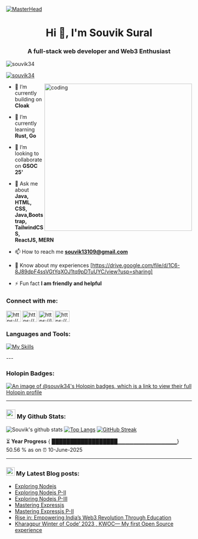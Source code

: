 [![MasterHead](https://img.freepik.com/free-photo/web-design-concept-with-drawings_1134-77.jpg?w=900&t=st=1665258065~exp=1665258665~hmac=ff87bc734040bac5c23446903297c82af16fb14d0c12c3b8df84b0badba1a729)](https://souviksural.io)

<h1 align="center">Hi 👋, I'm Souvik Sural</h1>
<h3 align="center">A full-stack web developer and Web3 Enthusiast</h3>

<p align="left"> <img src="https://komarev.com/ghpvc/?username=souvik34&label=Profile%20views&color=0e75b6&style=flat" alt="souvik34" /> </p>

<p align="left"> <a href="https://github.com/ryo-ma/github-profile-trophy"><img src="https://github-profile-trophy.vercel.app/?username=souvik34" alt="souvik34" /></a> </p>
<img align= "right" alt= "coding" width= "400" src= "https://user-images.githubusercontent.com/75851313/151668395-5591532b-28da-46a6-9476-7c9694bcb60e.gif">

- 🔭 I’m currently building on **Cloak**

- 🌱 I’m currently learning **Rust, Go**

- 👯 I’m looking to collaborate on **GSOC 25'**

- 💬 Ask me about **Java, HTML, CSS, Java,Bootstrap, TailwindCSS, ReactJS, MERN**

- 📫 How to reach me **souvik13109@gmail.com**

- 📄 Know about my experiences [https://drive.google.com/file/d/1C6-8J89dpF4ssVGtYqXOJ1tq9pDTuUYC/view?usp=sharing]

- ⚡ Fun fact **I am friendly and helpful**

<h3 align="left">Connect with me:</h3>
<p align="left">
<a href="https://linkedin.com/in/https://www.linkedin.com/in/souvik-sural-1abba3227/" target="blank"><img align="center" src="https://raw.githubusercontent.com/rahuldkjain/github-profile-readme-generator/master/src/images/icons/Social/linked-in-alt.svg" alt="https://www.linkedin.com/in/souvik-sural-1abba3227/" height="30" width="40" /></a>
<a href="https://www.hackerrank.com/https://www.hackerrank.com/profile/souvik13109" target="blank"><img align="center" src="https://raw.githubusercontent.com/rahuldkjain/github-profile-readme-generator/master/src/images/icons/Social/hackerrank.svg" alt="https://www.hackerrank.com/profile/souvik13109" height="30" width="40" /></a>
<a href="https://www.leetcode.com/https://leetcode.com/souvik13109/" target="blank"><img align="center" src="https://raw.githubusercontent.com/rahuldkjain/github-profile-readme-generator/master/src/images/icons/Social/leet-code.svg" alt="https://leetcode.com/souvik13109/" height="30" width="40" /></a>
<a href="https://auth.geeksforgeeks.org/user/https://auth.geeksforgeeks.org/user/souvik13109" target="blank"><img align="center" src="https://raw.githubusercontent.com/rahuldkjain/github-profile-readme-generator/master/src/images/icons/Social/geeks-for-geeks.svg" alt="https://auth.geeksforgeeks.org/user/souvik13109" height="30" width="40" /></a>
</p>

<h3 align="left">Languages and Tools:</h3>
<p align="center">

[![My Skills](https://skillicons.dev/icons?i=js,html,css,react,mongodb,express,nodejs,figma,c,cs,cpp,docker,dotnet,java,kubernetes,firebase,git,gitlab,linux,materialui,matlab,mysql,nextjs,notion,npm,appwrite,arduino,autocad,bash,bootstrap,postman,prisma,py,redux,replit,sass,netlify,solidity,svelte,tailwind,threejs,ts,vercel,vite,vscode,visualstudio,rust)](https://skillicons.dev)
     
</p>
---


<h3 align="left">Holopin Badges:</h3>

[![An image of @souvik34's Holopin badges, which is a link to view their full Holopin profile](https://holopin.me/souvik34)](https://holopin.io/@souvik34)

---
### <img src='https://media1.giphy.com/media/du3J3cXyzhj75IOgvA/giphy.gif?cid=ecf05e47x2g034i9pzwtzzsd3xgg2w9nr94t4tflbbgo3008&rid=giphy.gif' width='25' /> My Github Stats:
![Souvik's github stats](https://github-readme-stats.vercel.app/api?username=souvik34&show_icons=true&title_color=ffc857&icon_color=8ac926&text_color=daf7dc&bg_color=151515&hide=issues&count_private=true&include_all_commits=true)
[![Top Langs](https://github-readme-stats.vercel.app/api/top-langs/?username=souvik34&layout=compact&text_color=daf7dc&bg_color=151515&hide=css,html,php)](https://github.com/souvik34/github-readme-stats)
[![GitHub Streak](https://github-readme-streak-stats.herokuapp.com/?user=souvik34&theme=dark)](https://git.io/streak-stats)

<!--START_SECTION:waka-->

<!--END_SECTION:waka-->

⏳ **Year Progress** { ██████████████████▁▁▁▁▁▁▁▁▁▁▁▁▁▁▁} 50.56 % as on ⏰ 10-June-2025

---

### <img src = "https://media1.giphy.com/media/JZ40cnfnN11KycrvMF/giphy.gif?cid=ecf05e47a0n3gi1bfqntqmob8g9aid1oyj2wr3ds3mg700bl&rid=giphy.gif" width = '23' /> My Latest Blog posts:
<!-- BLOG-POST-LIST:START -->
- [Exploring Nodejs](https://souviksural.hashnode.dev/exploring-nodejs)
- [Exploring Nodejs P-II](https://souviksural.hashnode.dev/exploring-nodejs-p-ii)
- [Exploring Nodejs P-III](https://souviksural.hashnode.dev/exploring-nodejs-p-iii)
- [Mastering Expressjs](https://souviksural.hashnode.dev/mastering-expressjs)
- [Mastering Expressjs P-II](https://souviksural.hashnode.dev/mastering-expressjs-p-ii)
- [Rise in: Empowering India’s Web3 Revolution Through Education](https://medium.com/@souvik13109/rise-in-empowering-indias-web3-revolution-through-education-2b9f95926c6f)
- [Kharagpur Winter of Code’ 2023 , KWOC— My first Open Source experience](https://medium.com/@souvik13109/kharagpur-winter-of-code-2023-kwoc-my-first-open-source-experience-77568f21e168)
<!-- BLOG-POST-LIST:END -->

